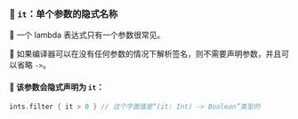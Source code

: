  
### 🌟 `it`：单个参数的隐式名称

🐠 一个 lambda 表达式只有一个参数很常见。

🦋 如果编译器可以在没有任何参数的情况下解析签名，则不需要声明参数，并且可以省略 `->`。

#### 🐘 该参数会隐式声明为 `it`：

```kotlin
ints.filter { it > 0 } // 这个字面值是“(it: Int) -> Boolean”类型的
```
